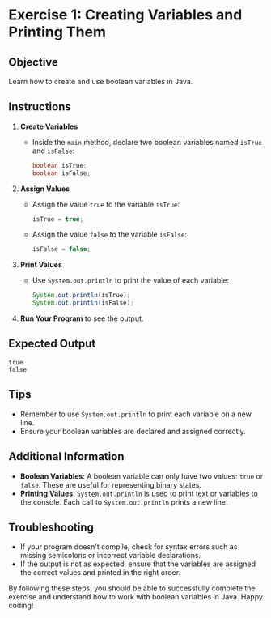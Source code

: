 
# Exercise 1: Creating Variables and Printing Them

## Objective
Learn how to create and use boolean variables in Java.

## Instructions

1. **Create Variables**
    - Inside the `main` method, declare two boolean variables named `isTrue` and `isFalse`:
      ```java
      boolean isTrue;
      boolean isFalse;
      ```

2. **Assign Values**
    - Assign the value `true` to the variable `isTrue`:
      ```java
      isTrue = true;
      ```
    - Assign the value `false` to the variable `isFalse`:
      ```java
      isFalse = false;
      ```

3. **Print Values**
    - Use `System.out.println` to print the value of each variable:
      ```java
      System.out.println(isTrue);
      System.out.println(isFalse);
      ```

4. **Run Your Program** to see the output.

## Expected Output
```
true
false
```

## Tips
- Remember to use `System.out.println` to print each variable on a new line.
- Ensure your boolean variables are declared and assigned correctly.

## Additional Information
- **Boolean Variables**: A boolean variable can only have two values: `true` or `false`. These are useful for representing binary states.
- **Printing Values**: `System.out.println` is used to print text or variables to the console. Each call to `System.out.println` prints a new line.

## Troubleshooting
- If your program doesn't compile, check for syntax errors such as missing semicolons or incorrect variable declarations.
- If the output is not as expected, ensure that the variables are assigned the correct values and printed in the right order.

By following these steps, you should be able to successfully complete the exercise and understand how to work with boolean variables in Java. Happy coding!
